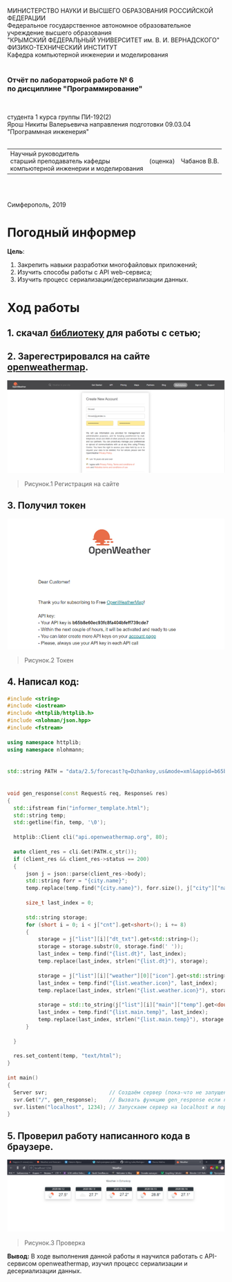МИНИСТЕРСТВО НАУКИ  И ВЫСШЕГО ОБРАЗОВАНИЯ РОССИЙСКОЙ ФЕДЕРАЦИИ  
Федеральное государственное автономное образовательное учреждение высшего образования  
"КРЫМСКИЙ ФЕДЕРАЛЬНЫЙ УНИВЕРСИТЕТ им. В. И. ВЕРНАДСКОГО"  
ФИЗИКО-ТЕХНИЧЕСКИЙ ИНСТИТУТ  
Кафедра компьютерной инженерии и моделирования
<br/><br/>

### Отчёт по лабораторной работе № 6<br/> по дисциплине "Программирование"
<br/>

студента 1 курса группы ПИ-192(2)  
Ярош Никиты Валерьевича 
направления подготовки 09.03.04 "Программная инженерия"  
<br/>

<table>
<tr><td>Научный руководитель<br/> старший преподаватель кафедры<br/> компьютерной инженерии и моделирования</td>
<td>(оценка)</td>
<td>Чабанов В.В.</td>
</tr>
</table>
<br/><br/>

Симферополь, 2019






# Погодный информер

**Цель**: 
1. Закрепить навыки разработки многофайловыx приложений;
2. Изучить способы работы с API web-сервиса;
3. Изучить процесс сериализации/десериализации данных.

# Ход работы

## 1. скачал [библиотеку](https://github.com/yhirose/cpp-httplib) для работы с сетью;

## 2. Зарегестрировался на сайте [openweathermap](https://openweathermap.org/).
![регистрация](Images/6.1.png)
>Рисунок.1 Регистрация на сайте

## 3. Получил токен 
![токен](Images/6.2.png)
>Рисунок.2 Токен

## 4. Написал код:
  ```c++
#include <string>
#include <iostream>
#include <httplib/httplib.h>
#include <nlohman/json.hpp>
#include <fstream>

using namespace httplib;
using namespace nlohmann;


std::string PATH = "data/2.5/forecast?q=Dzhankoy,us&mode=xml&appid=b65b8e60ec93fc8fa404bfeff739cde7";


void gen_response(const Request& req, Response& res)
{
	std::ifstream fin("informer_template.html");
	std::string temp;
	std::getline(fin, temp, '\0');

	httplib::Client cli("api.openweathermap.org", 80);

	auto client_res = cli.Get(PATH.c_str());
	if (client_res && client_res->status == 200)
	{
		json j = json::parse(client_res->body);
		std::string forr = "{city.name}";
		temp.replace(temp.find("{city.name}"), forr.size(), j["city"]["name"].get<std::string>());

		size_t last_index = 0;

		std::string storage;
		for (short i = 0; i < j["cnt"].get<short>(); i += 8)
		{
			storage = j["list"][i]["dt_txt"].get<std::string>();
			storage = storage.substr(0, storage.find(' '));
			last_index = temp.find("{list.dt}", last_index);
			temp.replace(last_index, strlen("{list.dt}"), storage);

			storage = j["list"][i]["weather"][0]["icon"].get<std::string>();
			last_index = temp.find("{list.weather.icon}", last_index);
			temp.replace(last_index, strlen("{list.weather.icon}"), storage);

			storage = std::to_string(j["list"][i]["main"]["temp"].get<double>());
			last_index = temp.find("{list.main.temp}", last_index);
			temp.replace(last_index, strlen("{list.main.temp}"), storage.substr(0, 4));
		}

	}

	res.set_content(temp, "text/html");
}

int main()
{
	Server svr;                    // Создаём сервер (пока-что не запущен)
	svr.Get("/", gen_response);    // Вызвать функцию gen_response если кто-то обратиться к корню "сайта"
	svr.listen("localhost", 1234); // Запускаем сервер на localhost и порту 1234	
}
```

## 5. Проверил работу написанного кода в браузере.
![регистрация](Images/6.3.png)
>Рисунок.3 Проверка

**Вывод:** В ходе выполнения данной работы я научился работать с API-сервисом openweathermap, изучил процесс сериализации и десериализации данных.

